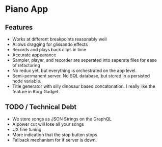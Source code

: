 # Piano App

## Features

* Works at different breakpoints reasonably well
* Allows dragging for glissando effects
* Records and plays back clips in time
* Accurate appearance
* Sampler, player, and recorder are seperated into seperate files for ease of refactoring
* No redux yet, but everything is orchestrated on the app level.
* Semi-permanent server. No SQL database, but stored in a persisted node variable.
* Title generator with silly dinosaur based concatonation. I really like the feature in Korg Gadget.

## TODO / Technical Debt

* We store songs as JSON Strings on the GraphQL
* A power cut will lose all your songs
* UX fine tuning
* More indication that the stop button stops.
* Fallback mechanism for if server is down.
